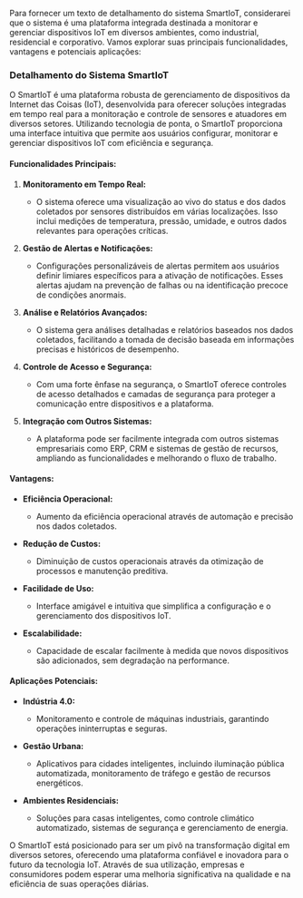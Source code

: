 Para fornecer um texto de detalhamento do sistema SmartIoT, considerarei que o sistema é uma plataforma integrada destinada a monitorar e gerenciar dispositivos IoT em diversos ambientes, como industrial, residencial e corporativo. Vamos explorar suas principais funcionalidades, vantagens e potenciais aplicações:

### Detalhamento do Sistema SmartIoT

O SmartIoT é uma plataforma robusta de gerenciamento de dispositivos da Internet das Coisas (IoT), desenvolvida para oferecer soluções integradas em tempo real para a monitoração e controle de sensores e atuadores em diversos setores. Utilizando tecnologia de ponta, o SmartIoT proporciona uma interface intuitiva que permite aos usuários configurar, monitorar e gerenciar dispositivos IoT com eficiência e segurança.

#### **Funcionalidades Principais:**

1. **Monitoramento em Tempo Real:**

   - O sistema oferece uma visualização ao vivo do status e dos dados coletados por sensores distribuídos em várias localizações. Isso inclui medições de temperatura, pressão, umidade, e outros dados relevantes para operações críticas.

2. **Gestão de Alertas e Notificações:**

   - Configurações personalizáveis de alertas permitem aos usuários definir limiares específicos para a ativação de notificações. Esses alertas ajudam na prevenção de falhas ou na identificação precoce de condições anormais.

3. **Análise e Relatórios Avançados:**

   - O sistema gera análises detalhadas e relatórios baseados nos dados coletados, facilitando a tomada de decisão baseada em informações precisas e históricos de desempenho.

4. **Controle de Acesso e Segurança:**

   - Com uma forte ênfase na segurança, o SmartIoT oferece controles de acesso detalhados e camadas de segurança para proteger a comunicação entre dispositivos e a plataforma.

5. **Integração com Outros Sistemas:**
   - A plataforma pode ser facilmente integrada com outros sistemas empresariais como ERP, CRM e sistemas de gestão de recursos, ampliando as funcionalidades e melhorando o fluxo de trabalho.

#### **Vantagens:**

- **Eficiência Operacional:**
  - Aumento da eficiência operacional através de automação e precisão nos dados coletados.
- **Redução de Custos:**

  - Diminuição de custos operacionais através da otimização de processos e manutenção preditiva.

- **Facilidade de Uso:**

  - Interface amigável e intuitiva que simplifica a configuração e o gerenciamento dos dispositivos IoT.

- **Escalabilidade:**
  - Capacidade de escalar facilmente à medida que novos dispositivos são adicionados, sem degradação na performance.

#### **Aplicações Potenciais:**

- **Indústria 4.0:**

  - Monitoramento e controle de máquinas industriais, garantindo operações ininterruptas e seguras.

- **Gestão Urbana:**

  - Aplicativos para cidades inteligentes, incluindo iluminação pública automatizada, monitoramento de tráfego e gestão de recursos energéticos.

- **Ambientes Residenciais:**
  - Soluções para casas inteligentes, como controle climático automatizado, sistemas de segurança e gerenciamento de energia.

O SmartIoT está posicionado para ser um pivô na transformação digital em diversos setores, oferecendo uma plataforma confiável e inovadora para o futuro da tecnologia IoT. Através de sua utilização, empresas e consumidores podem esperar uma melhoria significativa na qualidade e na eficiência de suas operações diárias.
